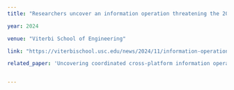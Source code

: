 ```yaml
---
title: "Researchers uncover an information operation threatening the 2024 U.S. Presidential Election"

year: 2024

venue: "Viterbi School of Engineering"

link: "https://viterbischool.usc.edu/news/2024/11/information-operation-threatens-the-2024-u-s-presidential-election/"

related_paper: 'Uncovering coordinated cross-platform information operations: Threatening the integrity of the 2024 U.S. presidential election'


---
```


